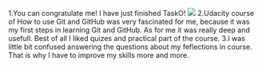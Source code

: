 1.You can congratulate me! I have just finished TaskO!
![](https://media.giphy.com/media/QDRJ6IJzFSR1K/giphy.gif)
2.Udacity course of How to use Git and GitHub was very fascinated for me, because it was my first steps in learning Git and GitHub. As for me it was really deep and usefull. Best of all I liked quizes and practical part of the course.
3.I was little bit confused answering the questions about my feflections in course. That is why I have to improve my skills more and more.
